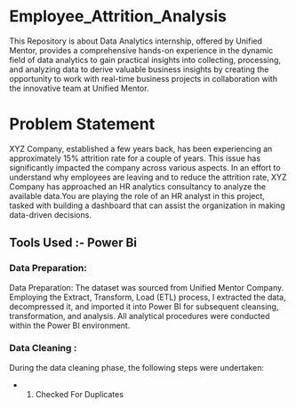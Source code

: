 # Employee_Attrition_Analysis
This Repository is about Data Analytics internship, offered by Unified Mentor, provides a comprehensive hands-on experience in the dynamic field of data analytics to gain practical insights 
into collecting, processing, and analyzing data to derive valuable business insights by creating the opportunity to work with real-time business projects in collaboration with the
innovative team at Unified Mentor.
<br>
<h1>Problem Statement</h1>
 XYZ Company, established a few years back, has been experiencing an approximately 15% attrition rate for a couple of years. 
This issue has significantly impacted the company across various aspects. In an effort to understand why employees are leaving and to reduce the attrition rate,
 XYZ Company has approached an HR analytics consultancy to analyze the available data.You are playing the role of an HR analyst in this project, 
tasked with building a dashboard that can assist the organization in making data-driven decisions.
<br>
<h2>Tools Used :- Power Bi</h2>
<h3>Data Preparation:</h3>
Data Preparation: The dataset was sourced from Unified Mentor Company. Employing the Extract, Transform, Load (ETL) process, I extracted the data, decompressed it, 
and imported it into Power BI for subsequent cleansing, transformation, and analysis. All analytical procedures were conducted within the Power BI environment.
<h3>Data Cleaning :</h3>
During the data cleaning phase, the following steps were undertaken:
<ul >
 <li>
  <ol type = "1">
  <li>Checked For Duplicates</li>
 </li>
</ul>
